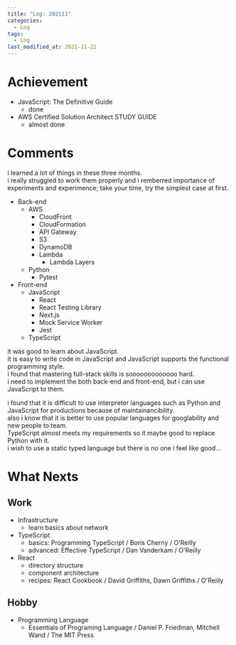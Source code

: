 ```yaml
---
title: "Log: 202111"
categories:
  - Log
tags:
  - Log
last_modified_at: 2021-11-22
---
```


# Achievement

- JavaScript: The Definitive Guide
  - done
- AWS Certified Solution Architect STUDY GUIDE
  - almost done


# Comments

i learned a lot of things in these three months.    
i really struggled to work them properly and i remberred importance of experiments and experimence; take your time, try the simplest case at first.  

- Back-end
  - AWS
    - CloudFront
    - CloudFormation
    - API Gateway
    - S3
    - DynamoDB
    - Lambda
      - Lambda Layers
  - Python
    - Pytest
- Front-end
  - JavaScript
    - React
    - React Testing Library
    - Next.js
    - Mock Service Worker
    - Jest
  - TypeScript

it was good to learn about JavaScript.  
it is easy to write code in JavaScript and JavaScript supports the functional programming style.  
i found that mastering full-stack skills is sooooooooooooo hard.  
i need to implement the both back-end and front-end, but i can use JavaScript to them.  

i found that it is difficult to use interpreter languages such as Python and JavaScript for productions because of maintainancibility.  
also i know that it is better to use popular languages for googlability and new people to team.   
TypeScript almost meets my requirements so it maybe good to replace Python with it.  
i wish to use a static typed language but there is no one i feel like good...



# What Nexts

## Work

- Infrastructure
  - learn basics about network
- TypeScript
  - basics: Programming TypeScript / Boris Cherny / O'Reilly
  - advanced: Effective TypeScript / Dan Vanderkam / O'Reiily
- React
  - directory structure
  - component architecture
  - recipes: React Cookbook / David Griffiths, Dawn Griffiths / O'Reiily

## Hobby

- Programming Language
  - Essentials of Programing Language / Daniel P. Friedman, Mitchell Wand / The MIT Press
